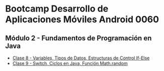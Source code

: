 # Bootcamp Desarrollo de Aplicaciones Móviles Android 0060
## Módulo 2 - Fundamentos de Programación en Java

- [Clase 8 - Variables, Tipos de Datos, Estructuras de Control If-Else](https://github.com/cTapiaDev/bootcamp_diurno_java_m2/tree/main/src/clase8)
- [Clase 9 - Switch, Ciclos en Java, Función Math.random](https://github.com/cTapiaDev/bootcamp_diurno_java_m2/tree/main/src/clase9)
